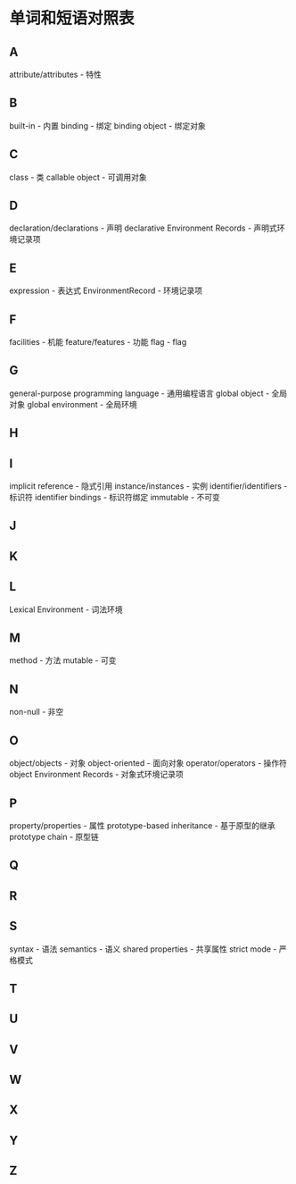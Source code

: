 # 单词和短语对照表

## A

attribute/attributes - 特性

## B

built-in - 内置
binding - 绑定
binding object - 绑定对象

## C

class - 类
callable object - 可调用对象

## D

declaration/declarations - 声明
declarative Environment Records - 声明式环境记录项

## E

expression - 表达式
EnvironmentRecord - 环境记录项

## F

facilities - 机能
feature/features - 功能
flag - flag

## G

general-purpose programming language - 通用编程语言
global object - 全局对象
global environment - 全局环境

## H

## I

implicit reference - 隐式引用
instance/instances - 实例
identifier/identifiers - 标识符
identifier bindings - 标识符绑定
immutable - 不可变

## J

## K

## L

Lexical Environment - 词法环境

## M

method - 方法
mutable - 可变

## N

non-null - 非空

## O

object/objects - 对象
object-oriented - 面向对象
operator/operators - 操作符
object Environment Records - 对象式环境记录项

## P

property/properties - 属性
prototype-based inheritance - 基于原型的继承
prototype chain - 原型链

## Q

## R

## S

syntax - 语法
semantics - 语义
shared properties - 共享属性
strict mode - 严格模式

## T

## U

## V

## W

## X

## Y

## Z